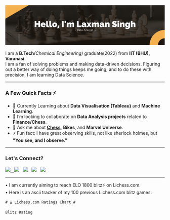   <img src= "https://github.com/Laxman-Lakhan/Laxman-Lakhan/blob/master/assets/Hello%20Banner.png">

I am a **B.Tech**_(Chemical Engineering)_ graduate(2022) from **IIT (BHU), Varanasi**.\
I am a fan of solving problems and making data-driven decisions. Figuring out a better way of doing things keeps me going; and to do these with precision, I am learning Data Science. 

---

### A Few Quick Facts ⚡️


- 📖 Currently Learning about **Data Visualisation (Tableau)** and **Machine Learning**.
- 🤝 I’m looking to collaborate on **Data Analysis projects** related to **Finance/Chess**.
- 💬 Ask me about **[Chess](https://lichess.org/@/YourKingIsInDanger)**, **Bikes**, and **Marvel Universe**.
- ⚡️ Fun fact: I have great observing skills, not like sherlock holmes, but **"You see, and I observe."**

---

### Let's Connect?

<a href="mailto:laxmansingh.lakhan@gmail.com"> <img src="https://img.icons8.com/fluent/48/000000/gmail.png" width="3.5%"/> &nbsp;
[<img src="https://img.icons8.com/color/48/000000/linkedin.png" width="3.5%"/>](https://www.linkedin.com/in/laxman-lakhan/)  &nbsp;
[<img src="https://img.icons8.com/fluent/48/000000/facebook-new.png" width="3.5%"/>](https://www.facebook.com/s.laxmanlakhan/)  &nbsp;
[<img src="https://img.icons8.com/fluent/48/000000/instagram-new.png" width="3.5%"/>](https://www.instagram.com/laxman.lakhan/)  &nbsp;
[<img src="https://img.icons8.com/color/48/000000/twitter.png" width="3.5%"/>](https://twitter.com/laxman__lakhan)  &nbsp;

 ---
  
• I am currently aiming to reach ELO 1800 blitz⚡ on Lichess.com.\
• Here is an ascii tracker of my 100 previous Lichess.com blitz games.

  ```
  # ♟︎ Lichess.com Ratings Chart #
  
  Blitz Rating
